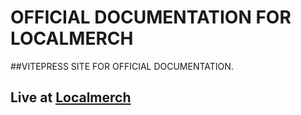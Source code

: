 # OFFICIAL DOCUMENTATION FOR LOCALMERCH

##VITEPRESS SITE FOR OFFICIAL DOCUMENTATION.

## Live at **[Localmerch](https://localmerchx.netlify.app)**

